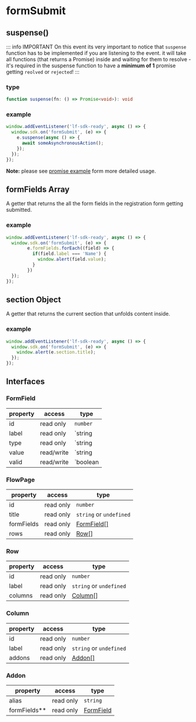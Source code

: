 # formSubmit

## suspense()

::: info IMPORTANT
On this event its very important to notice that `suspense` function has to be implemented if you are listening to the event.
it will take all functions (that returns a Promise) inside and waiting for them to resolve - it's required in the suspense function to have a **minimum of 1** promise getting `reolved` or `rejected`!
:::

### type
```typescript
function suspense(fn: () => Promise<void>): void
```

### example

```javascript
window.addEventListener('lf-sdk-ready', async () => {
  window.sdk.on('formSubmit', (e) => {
    e.suspense(async () => {
      await someAsynchronousAction();
    });
  });
});
```

**Note:** please see [promise example](https://github.com/Leadfamly/sdk-docs/blob/main/examples/promiseUsage.js) form more detailed usage.

## formFields Array
A getter that returns the all the form fields in the registration form getting submitted.

### example

```javascript
window.addEventListener('lf-sdk-ready', async () => {
  window.sdk.on('formSubmit', (e) => {
        e.formFields.forEach((field) => {
          if(field.label === 'Name') {
            window.alert(field.value);
          }
        })
  });
});
```

## section Object

A getter that returns the current section that unfolds content inside.

### example

```javascript
window.addEventListener('lf-sdk-ready', async () => {
  window.sdk.on('formSubmit', (e) => {
    window.alert(e.section.title);
  });
});
```

## Interfaces

### FormField
| property | access     | type     |
| -------- | ---------- | -------- |
| id       | read only  | `number` |
| label    | read only  | `string  | undefined` |
| type     | read only  | `string  | undefined` |
| value    | read/write | `string  | undefined` |
| valid    | read/write | `boolean | undefined` |

### FlowPage
| property   | access    | type                      |
| ---------- | --------- | ------------------------- |
| id         | read only | `number`                  |
| title      | read only | `string` or `undefined`   |
| formFields | read only | [FormField[]](#formField) |
| rows       | read only | [Row[]](#row)             |


### Row
| property | access    | type                    |
| -------- | --------- | ----------------------- |
| id       | read only | `number`                |
| label    | read only | `string` or `undefined` |
| columns  | read only | [Column[]](#column)     |

### Column
| property | access    | type                    |
| -------- | --------- | ----------------------- |
| id       | read only | `number`                |
| label    | read only | `string` or `undefined` |
| addons   | read only | [Addon[]](#addon)       |

### Addon
| property     | access    | type                    |
| ------------ | --------- | ----------------------- |
| alias        | read only | `string`                |
| formFields** | read only | [FormField](#formField) |